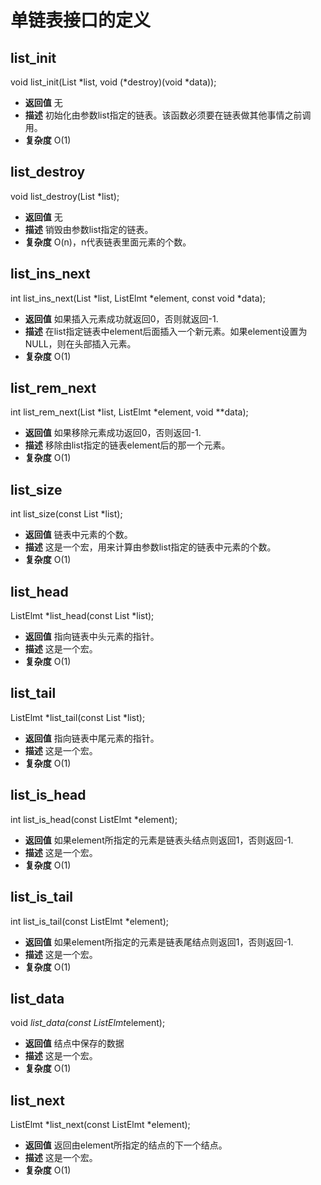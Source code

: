 #  单链表接口的定义

## list_init
void list_init(List *list, void (*destroy)(void *data));
- **返回值** 无
- **描述** 初始化由参数list指定的链表。该函数必须要在链表做其他事情之前调用。
- **复杂度** O(1)

## list_destroy
void list_destroy(List *list);
- **返回值** 无
- **描述** 销毁由参数list指定的链表。
- **复杂度** O(n)，n代表链表里面元素的个数。

## list_ins_next
int list_ins_next(List *list, ListElmt *element, const void *data);
- **返回值** 如果插入元素成功就返回0，否则就返回-1.
- **描述** 在list指定链表中element后面插入一个新元素。如果element设置为NULL，则在头部插入元素。
- **复杂度** O(1)

## list_rem_next
int list_rem_next(List *list, ListElmt *element, void **data);
- **返回值** 如果移除元素成功返回0，否则返回-1.
- **描述** 移除由list指定的链表element后的那一个元素。
- **复杂度** O(1)

## list_size
int list_size(const List *list);
- **返回值** 链表中元素的个数。
- **描述** 这是一个宏，用来计算由参数list指定的链表中元素的个数。
- **复杂度** O(1)

## list_head
ListElmt *list_head(const List *list);
- **返回值** 指向链表中头元素的指针。
- **描述** 这是一个宏。
- **复杂度** O(1)

## list_tail
ListElmt *list_tail(const List *list);
- **返回值** 指向链表中尾元素的指针。
- **描述** 这是一个宏。
- **复杂度** O(1)

## list_is_head
int list_is_head(const ListElmt *element);
- **返回值** 如果element所指定的元素是链表头结点则返回1，否则返回-1.
- **描述** 这是一个宏。
- **复杂度** O(1)


## list_is_tail
int list_is_tail(const ListElmt *element);
- **返回值** 如果element所指定的元素是链表尾结点则返回1，否则返回-1.
- **描述** 这是一个宏。
- **复杂度** O(1)

## list_data
void *list_data(const ListElmt*element);
- **返回值** 结点中保存的数据
- **描述** 这是一个宏。
- **复杂度** O(1)

## list_next
ListElmt *list_next(const ListElmt *element);

- **返回值** 返回由element所指定的结点的下一个结点。
- **描述** 这是一个宏。
- **复杂度** O(1)
